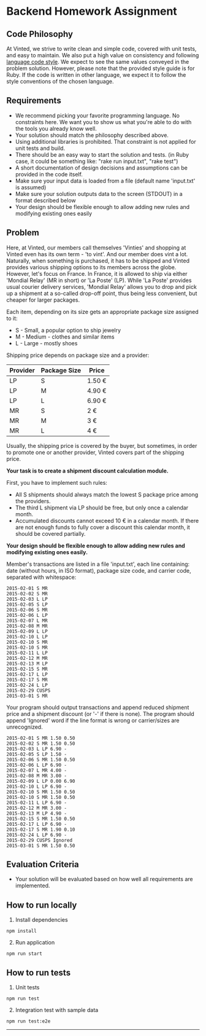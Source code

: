 # Backend Homework Assignment

## Code Philosophy

At Vinted, we strive to write clean and simple code, covered with unit tests, and easy to maintain. We also put a high value on consistency and following [language code style](https://github.com/bbatsov/ruby-style-guide). We expect to see the same values conveyed in the problem solution. However, please note that the provided style guide is for Ruby. If the code is written in other language, we expect it to follow the style conventions of the chosen language.

## Requirements

- We recommend picking your favorite programming language. No constraints here. We want you to show us what you're able to do with the tools you already know well.
- Your solution should match the philosophy described above.
- Using additional libraries is prohibited. That constraint is not applied for unit tests and build.
- There should be an easy way to start the solution and tests. (in Ruby case, it could be something like: "rake run input.txt", "rake test")
- A short documentation of design decisions and assumptions can be provided in the code itself.
- Make sure your input data is loaded from a file (default name 'input.txt' is assumed)
- Make sure your solution outputs data to the screen (STDOUT) in a format described below
- Your design should be flexible enough to allow adding new rules and modifying existing ones easily

## Problem

Here, at Vinted, our members call themselves 'Vinties' and shopping at Vinted even has its own term - 'to vint'. And our member does vint a lot. Naturally, when something is purchased, it has to be shipped and Vinted provides various shipping options to its members across the globe. However, let's focus on France. In France, it is allowed to ship via either 'Mondial Relay' (MR in short) or 'La Poste' (LP). While 'La Poste' provides usual courier delivery services, 'Mondial Relay' allows you to drop and pick up a shipment at a so-called drop-off point, thus being less convenient, but cheaper for larger packages.

Each item, depending on its size gets an appropriate package size assigned to it:

- S - Small, a popular option to ship jewelry
- M - Medium - clothes and similar items
- L - Large - mostly shoes

Shipping price depends on package size and a provider:

| Provider | Package Size | Price  |
| -------- | ------------ | ------ |
| LP       | S            | 1.50 € |
| LP       | M            | 4.90 € |
| LP       | L            | 6.90 € |
| MR       | S            | 2 €    |
| MR       | M            | 3 €    |
| MR       | L            | 4 €    |

Usually, the shipping price is covered by the buyer, but sometimes, in order to promote one or another provider, Vinted covers part of the shipping price.

**Your task is to create a shipment discount calculation module.**

First, you have to implement such rules:

- All S shipments should always match the lowest S package price among the providers.
- The third L shipment via LP should be free, but only once a calendar month.
- Accumulated discounts cannot exceed 10 € in a calendar month. If there are not enough funds to fully
  cover a discount this calendar month, it should be covered partially.

**Your design should be flexible enough to allow adding new rules and modifying existing ones easily.**

Member's transactions are listed in a file 'input.txt', each line containing: date (without hours, in ISO format), package size code, and carrier code, separated with whitespace:

```
2015-02-01 S MR
2015-02-02 S MR
2015-02-03 L LP
2015-02-05 S LP
2015-02-06 S MR
2015-02-06 L LP
2015-02-07 L MR
2015-02-08 M MR
2015-02-09 L LP
2015-02-10 L LP
2015-02-10 S MR
2015-02-10 S MR
2015-02-11 L LP
2015-02-12 M MR
2015-02-13 M LP
2015-02-15 S MR
2015-02-17 L LP
2015-02-17 S MR
2015-02-24 L LP
2015-02-29 CUSPS
2015-03-01 S MR
```

Your program should output transactions and append reduced shipment price and a shipment discount (or '-' if there is none). The program should append 'Ignored' word if the line format is wrong or carrier/sizes are unrecognized.

```
2015-02-01 S MR 1.50 0.50
2015-02-02 S MR 1.50 0.50
2015-02-03 L LP 6.90 -
2015-02-05 S LP 1.50 -
2015-02-06 S MR 1.50 0.50
2015-02-06 L LP 6.90 -
2015-02-07 L MR 4.00 -
2015-02-08 M MR 3.00 -
2015-02-09 L LP 0.00 6.90
2015-02-10 L LP 6.90 -
2015-02-10 S MR 1.50 0.50
2015-02-10 S MR 1.50 0.50
2015-02-11 L LP 6.90 -
2015-02-12 M MR 3.00 -
2015-02-13 M LP 4.90 -
2015-02-15 S MR 1.50 0.50
2015-02-17 L LP 6.90 -
2015-02-17 S MR 1.90 0.10
2015-02-24 L LP 6.90 -
2015-02-29 CUSPS Ignored
2015-03-01 S MR 1.50 0.50
```

## Evaluation Criteria

- Your solution will be evaluated based on how well all requirements are implemented.

## How to run locally

1. Install dependencies

```
npm install
```

2. Run application

```
npm run start
```

## How to run tests

1. Unit tests

```
npm run test
```

2. Integration test with sample data

```
npm run test:e2e
```

---
